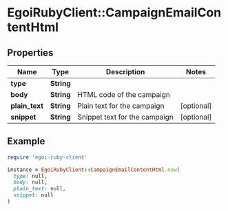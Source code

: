 # EgoiRubyClient::CampaignEmailContentHtml

## Properties

| Name | Type | Description | Notes |
| ---- | ---- | ----------- | ----- |
| **type** | **String** |  |  |
| **body** | **String** | HTML code of the campaign |  |
| **plain_text** | **String** | Plain text for the campaign | [optional] |
| **snippet** | **String** | Snippet text for the campaign | [optional] |

## Example

```ruby
require 'egoi-ruby-client'

instance = EgoiRubyClient::CampaignEmailContentHtml.new(
  type: null,
  body: null,
  plain_text: null,
  snippet: null
)
```

